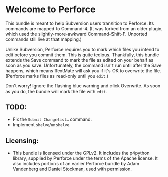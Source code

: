 Welcome to Perforce
===================

This bundle is meant to help Subversion users transition to Perforce.  Its commands are mapped to Command-4.  (It was forked from an older plugin, which used the slightly-more-awkward Command-Shift-F.  Unported commands still live at that mapping.)

Unlike Subversion, Perforce requires you to mark which files you intend to edit before you commit them.  This is quite tedious.  Thankfully, this bundle extends the Save command to mark the file as edited on your behalf as soon as you save.  Unfortunately, the command isn't run until after the Save happens, which means TextMate will ask you if it's OK to overwrite the file.  (Perforce marks files as read-only until you `edit`.)

Don't worry!  Ignore the flashing blue warning and click Overwrite.  As soon as you do, the bundle will mark the file with `edit`.

TODO:
-----

 - Fix the `Submit Changelist…` command.
 - Implement `shelve`/`unshelve`.

Licensing:
----------

 - This bundle is licensed under the GPLv2.  It includes the p4python library, supplied by Perforce under the terms of the Apache license.  It also includes portions of an earlier Perforce bundle by Adam Vandenberg and Daniel Stockman, used with permission.